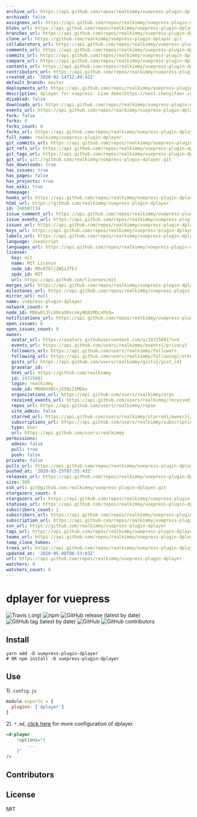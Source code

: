 ```yaml
---
archive_url: https://api.github.com/repos/realkimmy/vuepress-plugin-dplayer/{archive_format}{/ref}
archived: false
assignees_url: https://api.github.com/repos/realkimmy/vuepress-plugin-dplayer/assignees{/user}
blobs_url: https://api.github.com/repos/realkimmy/vuepress-plugin-dplayer/git/blobs{/sha}
branches_url: https://api.github.com/repos/realkimmy/vuepress-plugin-dplayer/branches{/branch}
clone_url: https://github.com/realkimmy/vuepress-plugin-dplayer.git
collaborators_url: https://api.github.com/repos/realkimmy/vuepress-plugin-dplayer/collaborators{/collaborator}
comments_url: https://api.github.com/repos/realkimmy/vuepress-plugin-dplayer/comments{/number}
commits_url: https://api.github.com/repos/realkimmy/vuepress-plugin-dplayer/commits{/sha}
compare_url: https://api.github.com/repos/realkimmy/vuepress-plugin-dplayer/compare/{base}...{head}
contents_url: https://api.github.com/repos/realkimmy/vuepress-plugin-dplayer/contents/{+path}
contributors_url: https://api.github.com/repos/realkimmy/vuepress-plugin-dplayer/contributors
created_at: '2020-02-14T12:49:42Z'
default_branch: master
deployments_url: https://api.github.com/repos/realkimmy/vuepress-plugin-dplayer/deployments
description: dplayer for vuepress. Live demo(https://next.chenyifaer.com/category1/2019/092101.html)
disabled: false
downloads_url: https://api.github.com/repos/realkimmy/vuepress-plugin-dplayer/downloads
events_url: https://api.github.com/repos/realkimmy/vuepress-plugin-dplayer/events
fork: false
forks: 0
forks_count: 0
forks_url: https://api.github.com/repos/realkimmy/vuepress-plugin-dplayer/forks
full_name: realkimmy/vuepress-plugin-dplayer
git_commits_url: https://api.github.com/repos/realkimmy/vuepress-plugin-dplayer/git/commits{/sha}
git_refs_url: https://api.github.com/repos/realkimmy/vuepress-plugin-dplayer/git/refs{/sha}
git_tags_url: https://api.github.com/repos/realkimmy/vuepress-plugin-dplayer/git/tags{/sha}
git_url: git://github.com/realkimmy/vuepress-plugin-dplayer.git
has_downloads: true
has_issues: true
has_pages: false
has_projects: true
has_wiki: true
homepage: ''
hooks_url: https://api.github.com/repos/realkimmy/vuepress-plugin-dplayer/hooks
html_url: https://github.com/realkimmy/vuepress-plugin-dplayer
id: 240507134
issue_comment_url: https://api.github.com/repos/realkimmy/vuepress-plugin-dplayer/issues/comments{/number}
issue_events_url: https://api.github.com/repos/realkimmy/vuepress-plugin-dplayer/issues/events{/number}
issues_url: https://api.github.com/repos/realkimmy/vuepress-plugin-dplayer/issues{/number}
keys_url: https://api.github.com/repos/realkimmy/vuepress-plugin-dplayer/keys{/key_id}
labels_url: https://api.github.com/repos/realkimmy/vuepress-plugin-dplayer/labels{/name}
language: JavaScript
languages_url: https://api.github.com/repos/realkimmy/vuepress-plugin-dplayer/languages
license:
  key: mit
  name: MIT License
  node_id: MDc6TGljZW5zZTEz
  spdx_id: MIT
  url: https://api.github.com/licenses/mit
merges_url: https://api.github.com/repos/realkimmy/vuepress-plugin-dplayer/merges
milestones_url: https://api.github.com/repos/realkimmy/vuepress-plugin-dplayer/milestones{/number}
mirror_url: null
name: vuepress-plugin-dplayer
network_count: 0
node_id: MDEwOlJlcG9zaXRvcnkyNDA1MDcxMzQ=
notifications_url: https://api.github.com/repos/realkimmy/vuepress-plugin-dplayer/notifications{?since,all,participating}
open_issues: 0
open_issues_count: 0
owner:
  avatar_url: https://avatars.githubusercontent.com/u/19725091?v=4
  events_url: https://api.github.com/users/realkimmy/events{/privacy}
  followers_url: https://api.github.com/users/realkimmy/followers
  following_url: https://api.github.com/users/realkimmy/following{/other_user}
  gists_url: https://api.github.com/users/realkimmy/gists{/gist_id}
  gravatar_id: ''
  html_url: https://github.com/realkimmy
  id: 19725091
  login: realkimmy
  node_id: MDQ6VXNlcjE5NzI1MDkx
  organizations_url: https://api.github.com/users/realkimmy/orgs
  received_events_url: https://api.github.com/users/realkimmy/received_events
  repos_url: https://api.github.com/users/realkimmy/repos
  site_admin: false
  starred_url: https://api.github.com/users/realkimmy/starred{/owner}{/repo}
  subscriptions_url: https://api.github.com/users/realkimmy/subscriptions
  type: User
  url: https://api.github.com/users/realkimmy
permissions:
  admin: false
  pull: true
  push: false
private: false
pulls_url: https://api.github.com/repos/realkimmy/vuepress-plugin-dplayer/pulls{/number}
pushed_at: '2020-02-25T07:55:43Z'
releases_url: https://api.github.com/repos/realkimmy/vuepress-plugin-dplayer/releases{/id}
size: 309
ssh_url: git@github.com:realkimmy/vuepress-plugin-dplayer.git
stargazers_count: 0
stargazers_url: https://api.github.com/repos/realkimmy/vuepress-plugin-dplayer/stargazers
statuses_url: https://api.github.com/repos/realkimmy/vuepress-plugin-dplayer/statuses/{sha}
subscribers_count: 1
subscribers_url: https://api.github.com/repos/realkimmy/vuepress-plugin-dplayer/subscribers
subscription_url: https://api.github.com/repos/realkimmy/vuepress-plugin-dplayer/subscription
svn_url: https://github.com/realkimmy/vuepress-plugin-dplayer
tags_url: https://api.github.com/repos/realkimmy/vuepress-plugin-dplayer/tags
teams_url: https://api.github.com/repos/realkimmy/vuepress-plugin-dplayer/teams
temp_clone_token: ''
trees_url: https://api.github.com/repos/realkimmy/vuepress-plugin-dplayer/git/trees{/sha}
updated_at: '2020-05-08T06:53:03Z'
url: https://api.github.com/repos/realkimmy/vuepress-plugin-dplayer
watchers: 0
watchers_count: 0
---
```


# dplayer for vuepress

![Travis (.org)](https://img.shields.io/travis/upcwangying/vuepress-plugin-dplayer)
![npm](https://img.shields.io/npm/v/vuepress-plugin-dplayer)
![GitHub release (latest by date)](https://img.shields.io/github/v/release/upcwangying/vuepress-plugin-dplayer)
![GitHub tag (latest by date)](https://img.shields.io/github/v/tag/upcwangying/vuepress-plugin-dplayer)
![GitHub](https://img.shields.io/github/license/upcwangying/vuepress-plugin-dplayer)
![GitHub contributors](https://img.shields.io/github/contributors/upcwangying/vuepress-plugin-dplayer)

## Install

```npm
yarn add -D vuepress-plugin-dplayer
# OR npm install -D vuepress-plugin-dplayer
```

## Use

1). `config.js`

```javascript
module.exports = {
  plugins: ['dplayer']
}
```

2). `*.md`, [click here](https://dplayer.js.org/) for more configuration of dplayer.

```markdown
<d-player 
    :options="{
        ...
    }"
/>
```

## Contributors

<!-- ALL-CONTRIBUTORS-LIST:START - Do not remove or modify this section -->
<!-- prettier-ignore-start -->
<!-- markdownlint-disable -->

<!-- markdownlint-enable -->
<!-- prettier-ignore-end -->
<!-- ALL-CONTRIBUTORS-LIST:END -->

## License

MIT
